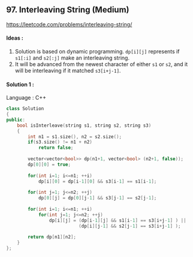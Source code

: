 ## **97. Interleaving String (Medium)** 

https://leetcode.com/problems/interleaving-string/



#### Ideas : 

1. Solution is based on dynamic programming. `dp[i][j]` represents if `s1[:i]` and `s2[:j]` make an interleaving string. 
2. It will be advanced from the newest character of either `s1` or `s2`, and it will be interleaving if it matched `s3[i+j-1]`. 



#### Solution 1 :

Language : C++

```c++
class Solution 
{
public:
    bool isInterleave(string s1, string s2, string s3) 
    {
        int n1 = s1.size(), n2 = s2.size();
        if(s3.size() != n1 + n2)
            return false;
        
        vector<vector<bool>> dp(n1+1, vector<bool> (n2+1, false));
        dp[0][0] = true;
        
        for(int i=1; i<=n1; ++i)
            dp[i][0] = dp[i-1][0] && s3[i-1] == s1[i-1];
        
        for(int j=1; j<=n2; ++j)
            dp[0][j] = dp[0][j-1] && s3[j-1] == s2[j-1];
        
        for(int i=1; i<=n1; ++i)
            for(int j=1; j<=n2; ++j)
                dp[i][j] = (dp[i-1][j] && s1[i-1] == s3[i+j-1] ) || 
                           (dp[i][j-1] && s2[j-1] == s3[i+j-1] );
            
        return dp[n1][n2];
    }
};
```

